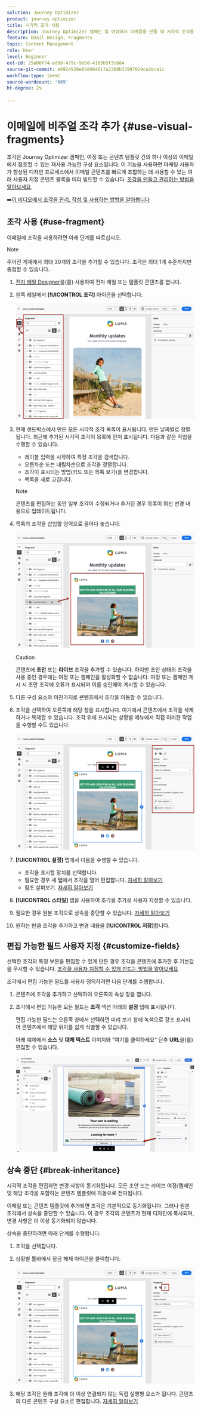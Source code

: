 ```yaml
---
solution: Journey Optimizer
product: journey optimizer
title: 시각적 조각 사용
description: Journey Optimizer 캠페인 및 여정에서 이메일을 만들 때 시각적 조각을 사용하는 방법을 알아봅니다
feature: Email Design, Fragments
topic: Content Management
role: User
level: Beginner
exl-id: 25a00f74-ed08-479c-9a5d-4185b5f3c684
source-git-commit: e6924928e03d494817a2368b33997029ca2eca1c
workflow-type: tm+mt
source-wordcount: '669'
ht-degree: 2%

---
```


# 이메일에 비주얼 조각 추가 {#use-visual-fragments}

조각은 Journey Optimizer 캠페인, 여정 또는 콘텐츠 템플릿 간의 하나 이상의 이메일에서 참조할 수 있는 재사용 가능한 구성 요소입니다. 이 기능을 사용하면 마케팅 사용자가 향상된 디자인 프로세스에서 이메일 콘텐츠를 빠르게 조합하는 데 사용할 수 있는 여러 사용자 지정 콘텐츠 블록을 미리 빌드할 수 있습니다. [조각을 만들고 관리하는 방법을 알아보세요](../content-management/fragments.md).

➡️[이 비디오에서 조각을 관리, 작성 및 사용하는 방법을 알아봅니다](../content-management/fragments.md#video-fragments)

## 조각 사용 {#use-fragment}

이메일에 조각을 사용하려면 아래 단계를 따르십시오.

>[!NOTE]
>
>주어진 게재에서 최대 30개의 조각을 추가할 수 있습니다. 조각은 최대 1개 수준까지만 중첩할 수 있습니다.


1. [전자 메일 Designer](get-started-email-design.md)을(를) 사용하여 전자 메일 또는 템플릿 콘텐츠를 엽니다.

1. 왼쪽 레일에서 **[!UICONTROL 조각]** 아이콘을 선택합니다.

   ![](assets/fragments-in-designer.png)

1. 현재 샌드박스에서 만든 모든 시각적 조각 목록이 표시됩니다. 만든 날짜별로 정렬됩니다. 최근에 추가된 시각적 조각이 목록에 먼저 표시됩니다. 다음과 같은 작업을 수행할 수 있습니다.

   * 레이블 입력을 시작하여 특정 조각을 검색합니다.
   * 오름차순 또는 내림차순으로 조각을 정렬합니다.
   * 조각이 표시되는 방법(카드 또는 목록 보기)을 변경합니다.
   * 목록을 새로 고칩니다.

   >[!NOTE]
   >
   >콘텐츠를 편집하는 동안 일부 조각이 수정되거나 추가된 경우 목록이 최신 변경 내용으로 업데이트됩니다.

1. 목록의 조각을 삽입할 영역으로 끌어다 놓습니다.

   ![](assets/fragment-insert.png)

   >[!CAUTION]
   >
   >콘텐츠에 **초안** 또는 **라이브** 조각을 추가할 수 있습니다. 하지만 초안 상태의 조각을 사용 중인 경우에는 여정 또는 캠페인을 활성화할 수 없습니다. 여정 또는 캠페인 게시 시 초안 조각에 오류가 표시되며 이를 승인해야 게시할 수 있습니다.

1. 다른 구성 요소와 마찬가지로 콘텐츠에서 조각을 이동할 수 있습니다.

1. 조각을 선택하여 오른쪽에 해당 창을 표시합니다. 여기에서 콘텐츠에서 조각을 삭제하거나 복제할 수 있습니다. 조각 위에 표시되는 상황별 메뉴에서 직접 이러한 작업을 수행할 수도 있습니다.

   ![](assets/fragment-right-pane.png)

1. **[!UICONTROL 설정]** 탭에서 다음을 수행할 수 있습니다.

   * 조각을 표시할 장치를 선택합니다.
   * 필요한 경우 새 탭에서 조각을 열어 편집합니다. [자세히 알아보기](../content-management/fragments.md#edit-fragments)
   * 참조 살펴보기. [자세히 알아보기](../content-management/fragments.md#explore-references)

1. **[!UICONTROL 스타일]** 탭을 사용하여 조각을 추가로 사용자 지정할 수 있습니다.

1. 필요한 경우 원본 조각으로 상속을 중단할 수 있습니다. [자세히 알아보기](#break-inheritance)

1. 원하는 만큼 조각을 추가하고 변경 내용을 **[!UICONTROL 저장]**&#x200B;합니다.

## 편집 가능한 필드 사용자 지정 {#customize-fields}

선택한 조각의 특정 부분을 편집할 수 있게 만든 경우 조각을 콘텐츠에 추가한 후 기본값을 무시할 수 있습니다. [조각을 사용자 지정할 수 있게 만드는 방법을 알아보세요](../content-management/customizable-fragments.md)

조각에서 편집 가능한 필드를 사용자 정의하려면 다음 단계를 수행합니다.

1. 콘텐츠에 조각을 추가하고 선택하여 오른쪽의 속성 창을 엽니다.

1. 조각에서 편집 가능한 모든 필드는 **조각** 섹션 아래의 **설정** 탭에 표시됩니다.

   편집 가능한 필드는 오른쪽 창에서 선택하면 미리 보기 창에 녹색으로 강조 표시되어 콘텐츠에서 해당 위치를 쉽게 식별할 수 있습니다.

   아래 예제에서 **소스** 및 **대체 텍스트** 이미지와 &quot;여기를 클릭하세요&quot; 단추 **URL**&#x200B;을(를) 편집할 수 있습니다.

   ![](assets/fragment-editable.png)

## 상속 중단 {#break-inheritance}

시각적 조각을 편집하면 변경 사항이 동기화됩니다. 모든 초안 또는 라이브 여정/캠페인 및 해당 조각을 포함하는 콘텐츠 템플릿에 자동으로 전파됩니다.

이메일 또는 콘텐츠 템플릿에 추가되면 조각은 기본적으로 동기화됩니다. 그러나 원본 조각에서 상속을 중단할 수 있습니다. 이 경우 조각의 콘텐츠가 현재 디자인에 복사되며, 변경 사항은 더 이상 동기화되지 않습니다.

상속을 중단하려면 아래 단계를 수행합니다.

1. 조각을 선택합니다.

1. 상황별 툴바에서 잠금 해제 아이콘을 클릭합니다.

   ![](assets/fragment-break-inheritance.png)

1. 해당 조각은 원래 조각에 더 이상 연결되지 않는 독립 실행형 요소가 됩니다. 콘텐츠의 다른 콘텐츠 구성 요소로 편집합니다. [자세히 알아보기](content-components.md)
